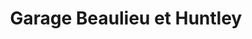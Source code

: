 ---
title: "Garage Beaulieu et Huntley"
url: /montreal/garage-beaulieu-et-huntley/
shop: car repair
---